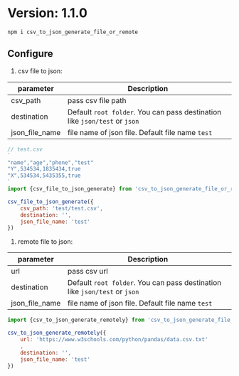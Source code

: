 # Version: 1.1.0

```
npm i csv_to_json_generate_file_or_remote
```

## Configure

1. csv file to json:

| parameter      | Description                                                                |
| -------------- | -------------------------------------------------------------------------- |
| csv_path       | pass csv file path                                                         |
| destination    | Default `root folder`. You can pass destination like `json/test` or `json` |
| json_file_name | file name of json file. Default file name `test`                           |

``` javascript
// test.csv
`
"name","age","phone","test"
"Y",534534,1835434,true
"X",534534,5435355,true
`
import {csv_file_to_json_generate} from 'csv_to_json_generate_file_or_remote'

csv_file_to_json_generate({
    csv_path: 'test/test.csv',
    destination: '',
    json_file_name: 'test'
})
```

1. remote file to json:

| parameter      | Description                                                                |
| -------------- | -------------------------------------------------------------------------- |
| url            | pass csv url                                                               |
| destination    | Default `root folder`. You can pass destination like `json/test` or `json` |
| json_file_name | file name of json file. Default file name `test`                           |

``` javascript
import {csv_to_json_generate_remotely} from 'csv_to_json_generate_file_or_remote'

csv_to_json_generate_remotely({
    url: 'https://www.w3schools.com/python/pandas/data.csv.txt'
    ,
    destination: '',
    json_file_name: 'test'
})

```